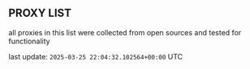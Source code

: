 ## PROXY LIST

all proxies in this list were collected from open sources and tested for functionality

last update: `2025-03-25 22:04:32.102564+00:00` UTC
